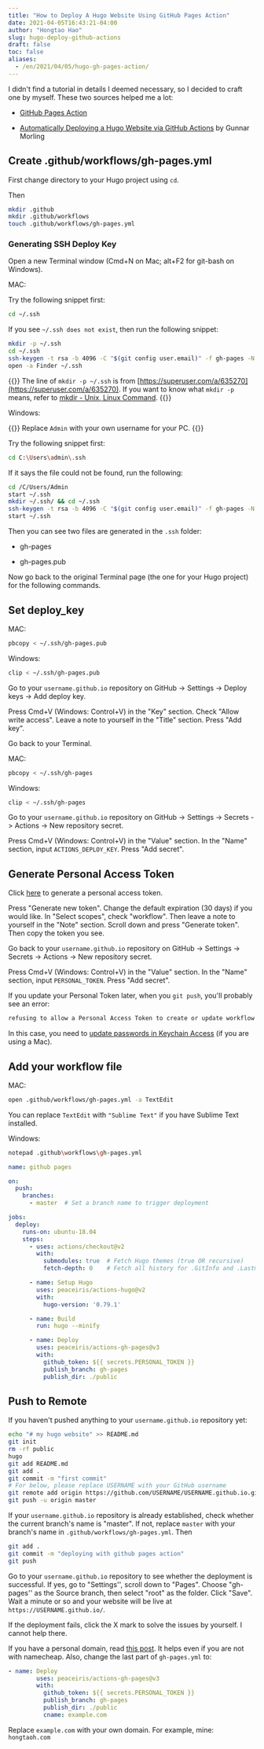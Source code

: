 ```yaml
---
title: "How to Deploy A Hugo Website Using GitHub Pages Action"
date: 2021-04-05T16:43:21-04:00
author: "Hongtao Hao"
slug: hugo-deploy-github-actions
draft: false
toc: false
aliases: 
  - /en/2021/04/05/hugo-gh-pages-action/
---
```


I didn't find a tutorial in details I deemed necessary, so I decided to craft one by myself. These two sources helped me a lot:

- [GitHub Pages Action](https://github.com/marketplace/actions/github-pages-action)

- [Automatically Deploying a Hugo Website via GitHub Actions](https://www.morling.dev/blog/automatically-deploying-hugo-website-via-github-actions/) by  Gunnar Morling

## Create .github/workflows/gh-pages.yml

First change directory to your Hugo project using `cd`.

Then

```bash
mkdir .github
mkdir .github/workflows
touch .github/workflows/gh-pages.yml
```

### Generating SSH Deploy Key

Open a new Terminal window (Cmd+N on Mac; alt+F2 for git-bash on Windows).

MAC:

Try the following snippet first:

```bash
cd ~/.ssh
```

If you see `~/.ssh does not exist`, then run the following snippet:

```bash
mkdir -p ~/.ssh
cd ~/.ssh
ssh-keygen -t rsa -b 4096 -C "$(git config user.email)" -f gh-pages -N ""
open -a Finder ~/.ssh
```

{{<block class="info">}}
The line of `mkdir -p ~/.ssh` is from [https://superuser.com/a/635270](https://superuser.com/a/635270). If you want to know what `mkdir -p` means, refer to [mkdir - Unix, Linux Command](https://www.tutorialspoint.com/unix_commands/mkdir.htm).
{{<end>}}

Windows:

{{<block class="warning">}}
Replace `Admin` with your own username for your PC. 
{{<end>}}

Try the following snippet first:

```bash
cd C:\Users\admin\.ssh
```

If it says the file could not be found, run the following:

```bash
cd /C/Users/Admin
start ~/.ssh
mkdir ~/.ssh/ && cd ~/.ssh
ssh-keygen -t rsa -b 4096 -C "$(git config user.email)" -f gh-pages -N ""
start ~/.ssh
```
Then you can see two files are generated in the `.ssh` folder: 

- gh-pages 

- gh-pages.pub

Now go back to the original Terminal page (the one for your Hugo project) for the following commands. 

## Set deploy_key

MAC:

```bash
pbcopy < ~/.ssh/gh-pages.pub
```

Windows:

```bash
clip < ~/.ssh/gh-pages.pub
```

Go to your `username.github.io` repository on GitHub -> Settings -> Deploy keys -> Add deploy key. 

Press Cmd+V (Windows: Control+V) in the "Key" section. Check "Allow write access". Leave a note to yourself in the "Title" section. Press "Add key".

Go back to your Terminal.

MAC:

```bash
pbcopy < ~/.ssh/gh-pages
```

Windows:

```bash
clip < ~/.ssh/gh-pages
```

Go to your `username.github.io` repository on GitHub -> Settings -> Secrets -> Actions -> New repository secret.

Press Cmd+V (Windows: Control+V) in the "Value" section. In the "Name" section, input `ACTIONS_DEPLOY_KEY`. Press "Add secret".

## Generate Personal Access Token

Click [here](https://github.com/settings/tokens) to generate a personal access token. 

Press "Generate new token". Change the default expiration (30 days) if you would like. In "Select scopes", check "workflow". Then leave a note to yourself in the "Note" section. Scroll down and press "Generate token". Then copy the token you see.

Go back to your `username.github.io` repository on GitHub -> Settings -> Secrets -> Actions -> New repository secret.

Press Cmd+V (Windows: Control+V) in the "Value" section. In the "Name" section, input `PERSONAL_TOKEN`. Press "Add secret".

If you update your Personal Token later, when you `git push`, you'll probably see an error: 

```bash
refusing to allow a Personal Access Token to create or update workflow `.github/workflows/gh-pages.yml` without `workflow` scope
```

In this case, you need to [update passwords in Keychain Access](https://stackoverflow.com/a/67765064) (if you are using a Mac).

## Add your workflow file

MAC:

```bash
open .github/workflows/gh-pages.yml -a TextEdit 
```

You can replace `TextEdit` with `"Sublime Text"` if you have Sublime Text installed.

Windows:

```bash
notepad .github\workflows\gh-pages.yml
```

```yaml
name: github pages

on:
  push:
    branches:
      - master  # Set a branch name to trigger deployment

jobs:
  deploy:
    runs-on: ubuntu-18.04
    steps:
      - uses: actions/checkout@v2
        with:
          submodules: true  # Fetch Hugo themes (true OR recursive)
          fetch-depth: 0    # Fetch all history for .GitInfo and .Lastmod

      - name: Setup Hugo
        uses: peaceiris/actions-hugo@v2
        with:
          hugo-version: '0.79.1'

      - name: Build
        run: hugo --minify

      - name: Deploy
        uses: peaceiris/actions-gh-pages@v3
        with:
          github_token: ${{ secrets.PERSONAL_TOKEN }}
          publish_branch: gh-pages
          publish_dir: ./public
```

## Push to Remote

If you haven't pushed anything to your `username.github.io` repository yet:

```bash
echo "# my hugo website" >> README.md
git init
rm -rf public
hugo
git add README.md
git add .
git commit -m "first commit"
# For below, please replace USERNAME with your GitHub username
git remote add origin https://github.com/USERNAME/USERNAME.github.io.git
git push -u origin master
```

If your `username.github.io` repository is already established, check whether the current branch's name is "master". If not, replace `master` with your branch's name in `.github/workflows/gh-pages.yml`. Then

```bash
git add .
git commit -m "deploying with github pages action"
git push
```

Go to your `username.github.io` repository to see whether the deployment is successful. If yes, go to "Settings'', scroll down to "Pages". Choose "gh-pages'' as the Source branch, then select "root" as the folder. Click "Save". Wait a minute or so and your website will be live at `https://USERNAME.github.io/`.

If the deployment fails, click the X mark to solve the issues by yourself. I cannot help there. 

If you have a personal domain, read [this post](https://www.namecheap.com/support/knowledgebase/article.aspx/9645/2208/how-do-i-link-my-domain-to-github-pages/). It helps even if you are not with namecheap. Also, change the last part of `gh-pages.yml` to:

```yml
- name: Deploy
        uses: peaceiris/actions-gh-pages@v3
        with:
          github_token: ${{ secrets.PERSONAL_TOKEN }}
          publish_branch: gh-pages
          publish_dir: ./public
          cname: example.com
```

Replace `example.com` with your own domain. For example, mine: `hongtaoh.com`